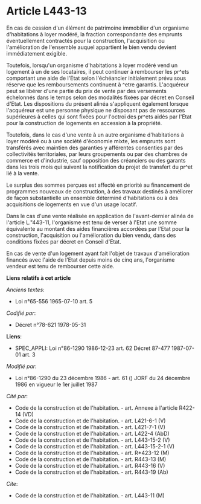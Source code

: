 # Article L443-13

En cas de cession d'un élément de patrimoine immobilier d'un organisme d'habitations à loyer modéré, la fraction
correspondante des emprunts éventuellement contractés pour la construction, l'acquisition ou l'amélioration de l'ensemble
auquel appartient le bien vendu devient immédiatement exigible.

Toutefois, lorsqu'un organisme d'habitations à loyer modéré vend un logement à un de ses locataires, il peut continuer à
rembourser les pr^ets comportant une aide de l'Etat selon l'échéancier initialement prévu sous réserve que les remboursements
continuent à ^etre garantis. L'acquéreur peut se libérer d'une partie du prix de vente par des versements échelonnés dans le
temps selon des modalités fixées par décret en Conseil d'Etat. Les dispositions du présent alinéa s'appliquent également
lorsque l'acquéreur est une personne physique ne disposant pas de ressources supérieures à celles qui sont fixées pour
l'octroi des pr^ets aidés par l'Etat pour la construction de logements en accession à la propriété.

Toutefois, dans le cas d'une vente à un autre organisme d'habitations à loyer modéré ou à une société d'économie mixte, les
emprunts sont transférés avec maintien des garanties y afférentes consenties par des collectivités territoriales, par leurs
groupements ou par des chambres de commerce et d'industrie, sauf opposition des créanciers ou des garants dans les trois mois
qui suivent la notification du projet de transfert du pr^et lié à la vente.

Le surplus des sommes perçues est affecté en priorité au financement de programmes nouveaux de construction, à des travaux
destinés à améliorer de façon substantielle un ensemble déterminé d'habitations ou à des acquisitions de logements en vue
d'un usage locatif.

Dans le cas d'une vente réalisée en application de l'avant-dernier alinéa de l'article L."443-11, l'organisme est tenu de
verser à l'Etat une somme équivalente au montant des aides financières accordées par l'Etat pour la construction,
l'acquisition ou l'amélioration du bien vendu, dans des conditions fixées par décret en Conseil d'Etat.

En cas de vente d'un logement ayant fait l'objet de travaux d'amélioration financés avec l'aide de l'Etat depuis moins de
cinq ans, l'organisme vendeur est tenu de rembourser cette aide.

**Liens relatifs à cet article**

_Anciens textes_:

  - Loi n°65-556 1965-07-10 art. 5

_Codifié par_:

  - Décret n°78-621 1978-05-31

**Liens**:

  - SPEC_APPLI: Loi n°86-1290 1986-12-23 art. 62 Décret 87-477 1987-07-01 art. 3

_Modifié par_:

  - Loi n°86-1290 du 23 décembre 1986 - art. 61 () JORF du 24 décembre 1986 en vigueur le 1er juillet 1987

_Cité par_:

  - Code de la construction et de l'habitation. - art. Annexe à l'article R422-14 (VD)
  - Code de la construction et de l'habitation. - art. L421-6-1 (V)
  - Code de la construction et de l'habitation. - art. L421-7-1 (V)
  - Code de la construction et de l'habitation. - art. L422-4 (AbD)
  - Code de la construction et de l'habitation. - art. L443-15-2 (V)
  - Code de la construction et de l'habitation. - art. L443-15-2-1 (V)
  - Code de la construction et de l'habitation. - art. R*423-12 (M)
  - Code de la construction et de l'habitation. - art. R443-13 (M)
  - Code de la construction et de l'habitation. - art. R443-16 (V)
  - Code de la construction et de l'habitation. - art. R443-19 (Ab)

_Cite_:

  - Code de la construction et de l'habitation. - art. L443-11 (M)
